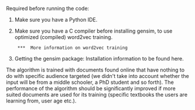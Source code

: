 Required before running the code: 

1. Make sure you have a Python IDE. 

2. Make sure you have a C compiler before installing gensim, to use optimized (compiled) word2vec training. 
             
        ***  More information on word2vec training 

3. Getting the gensim package:  Installation information to be found here. 




The algorithm is trained with documents found online that have nothing to do with specific audience targeted (we didn't take into account whether the input will be from a middle schooler, a PhD student and so forth). The performance of the algorithm should be significantly improved if more suited documents are used for its training (specific textbooks the users are learning from, user age etc.). 
